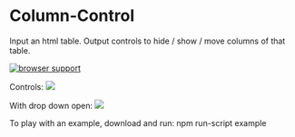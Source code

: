 # Column-Control

Input an html table. Output controls to hide / show / move columns of that table.

[![browser support](https://ci.testling.com/wunderlink/column-control.png)
](https://ci.testling.com/wunderlink/column-control.png)

Controls:
<img src="http://i.imgur.com/pUqHKqE.png" />

With drop down open:
<img src="http://i.imgur.com/E0Zr974.png" />

To play with an example, download and run:
npm run-script example
